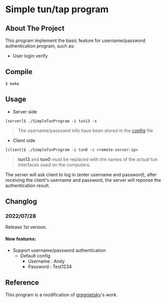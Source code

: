# Simple tun/tap program

## About The Project
This program implement the basic feature for username/password authentication program, such as:
- User login verify

## Compile
```
$ make
```

## Usage
- Server side
```
[server]$ ./SimpleTunProgram -i tun13 -s
```
> The username/passowrd info have been stored in the [config](ServerConfig.txt) file
- Client side
```
[client]$ ./SimpleTunProgram -i tun0 -c <remote-server-ip>
```
> **tun13** and **tun0** must be replaced with the names of the actual tun interfaces used on the computers.

The server will ask client to log in (enter username and password), after receiving the client's username and password, the server will reponse the authentication result.

## Changlog

### 2022/07/28
Release 1st version.

#### New features:
- Support username/password authentication
    - Default config
        - Username : Andy
        - Password : Test1234

## Reference
This program is a modification of [gregnietsky](https://github.com/gregnietsky/simpletun)'s work.
